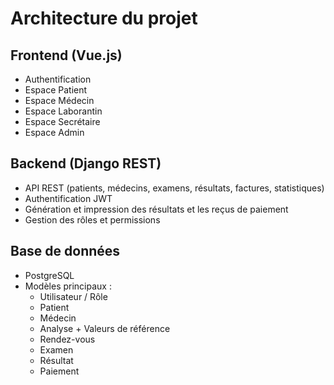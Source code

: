 # Architecture du projet

## Frontend (Vue.js)
- Authentification
- Espace Patient
- Espace Médecin
- Espace Laborantin
- Espace Secrétaire
- Espace Admin

## Backend (Django REST)
- API REST (patients, médecins, examens, résultats, factures, statistiques)
- Authentification JWT
- Génération et impression des résultats et les reçus de paiement
- Gestion des rôles et permissions

## Base de données
- PostgreSQL
- Modèles principaux :
  - Utilisateur / Rôle
  - Patient
  - Médecin
  - Analyse + Valeurs de référence
  - Rendez-vous
  - Examen
  - Résultat
  - Paiement

